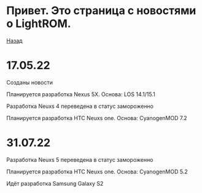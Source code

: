 # Привет. Это страница с новостями о LightROM.
[Назад](https://russanandres.github.io/rsar/)



# 17.05.22
Созданы новости

Планируется разработка Nexus 5X. Основа: LOS 14.1/15.1

Разработка Neuxs 4 переведена в статус замороженно

Планируется разработка HTC Neuxs one. Основа: CyanogenMOD 7.2


# 31.07.22
Разработка Neuxs 5 переведена в статус замороженно

Планируется разработка HTC Neuxs one. Основа: CyanogenMOD 5.2

Идёт разработка Samsung Galaxy S2
